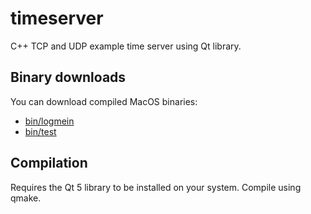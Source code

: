 # timeserver
C++ TCP and UDP example time server using Qt library.  

## Binary downloads
You can download compiled MacOS binaries:
* [bin/logmein](https://github.com/plsamuel/timeserver/raw/master/bin/logmein)
* [bin/test](https://github.com/plsamuel/timeserver/raw/master/bin/test)

## Compilation
Requires the Qt 5 library to be installed on your system.  Compile using qmake.
